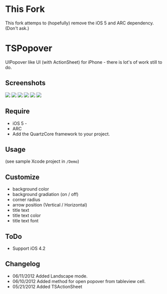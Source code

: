 # This Fork

This fork attemps to (hopefully) remove the iOS 5 and ARC dependency. (Don't ask.)

# TSPopover

UIPopover like UI (with ActionSheet) for iPhone - there is lot's of work still to do.

## Screenshots

![](https://github.com/takashisite/TSPopover/raw/master/Screenshots/Screenshot_1.png)
![](https://github.com/takashisite/TSPopover/raw/master/Screenshots/Screenshot_2.png)
![](https://github.com/takashisite/TSPopover/raw/master/Screenshots/Screenshot_3.png)
![](https://github.com/takashisite/TSPopover/raw/master/Screenshots/Screenshot_4.png)
![](https://github.com/takashisite/TSPopover/raw/master/Screenshots/Screenshot_5.png)
![](https://github.com/takashisite/TSPopover/raw/master/Screenshots/Screenshot_6.png)


## Require

- iOS 5 -
- ARC
- Add the QuartzCore framework to your project.

## Usage
(see sample Xcode project in `/Demo`)  

## Customize
- background color
- background gradiation (on / off)
- corner radius
- arrow position (Vertical / Horizontal)
- title text 
- title text color
- title text font

## ToDo
- Support iOS 4.2

## Changelog
- 06/11/2012 Added Landscape mode.
- 06/10/2012 Added method for open popover from tableview cell. 
- 05/21/2012 Added TSActionSheet





